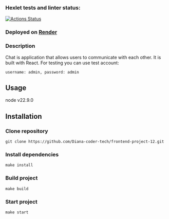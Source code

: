 ### Hexlet tests and linter status:
[![Actions Status](https://github.com/Diana-coder-tech/frontend-project-12/actions/workflows/hexlet-check.yml/badge.svg)](https://github.com/Diana-coder-tech/frontend-project-12/actions)

### Deployed on [Render](https://frontend-project-12-xr0y.onrender.com)

### Description

Chat is application that allows users to communicate with each other. It is built with React. 
For testing you can use test account: 
```
username: admin, password: admin
```

## Usage

node v22.9.0

## Installation

### Clone repository
```
git clone https://github.com/Diana-coder-tech/frontend-project-12.git
```


### Install dependencies
```
make install
```

### Build project
```
make build
```

### Start project
```
make start
```
